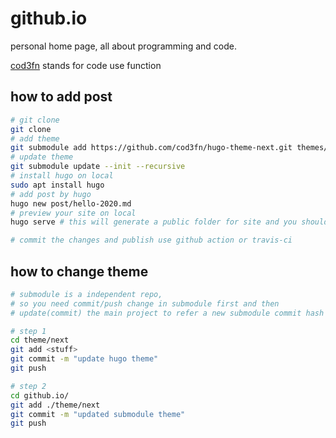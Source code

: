# github.io
personal home page, all about programming and code.

[cod3fn](http://cod3fn.com) stands for code use function

## how to add post
```bash
# git clone
git clone 
# add theme 
git submodule add https://github.com/cod3fn/hugo-theme-next.git themes/next
# update theme
git submodule update --init --recursive
# install hugo on local 
sudo apt install hugo
# add post by hugo
hugo new post/hello-2020.md 
# preview your site on local
hugo serve # this will generate a public folder for site and you should add public in .gitignore

# commit the changes and publish use github action or travis-ci
```

## how to change theme
```bash
# submodule is a independent repo,
# so you need commit/push change in submodule first and then 
# update(commit) the main project to refer a new submodule commit hash

# step 1
cd theme/next
git add <stuff>
git commit -m "update hugo theme"
git push

# step 2
cd github.io/
git add ./theme/next
git commit -m "updated submodule theme"
git push
```